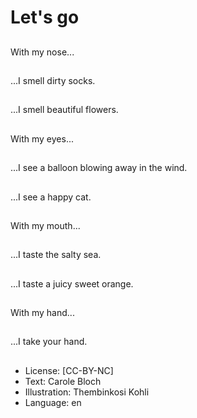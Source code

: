 # Let's go

##
With my nose...

##
...I smell dirty socks.

##
...I smell beautiful
flowers.

##
With my eyes...

##
...I see a balloon
blowing away in the
wind.

##
...I see a happy cat.

##
With my mouth...

##
...I taste the salty sea.

##
...I taste a juicy sweet
orange.

##
With my hand...

##
...I take your hand.

##
* License: [CC-BY-NC]
* Text: Carole Bloch
* Illustration: Thembinkosi Kohli
* Language: en
